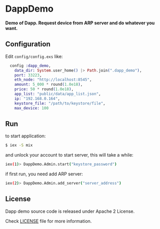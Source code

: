 # DappDemo

**Demo of Dapp. Request device from ARP server and do whatever you want.**

## Configuration

Edit `config/config.exs` like:

```elixir
  config :dapp_demo,
    data_dir: System.user_home() |> Path.join(".dapp_demo"),
    port: 33223,
    eth_node: "http://localhost:8545",
    amount: 5_000 * round(1.0e18),
    price: 50 * round(1.0e18),
    app_list: "public/data/app_list.json",
    ip: "192.168.0.164",
    keystore_file: "/path/to/keystore/file",
    max_device: 100
```

## Run

to start application:

```bash
$ iex -S mix
```

and unlock your account to start server, this will take a while:

```bash
iex(1)> DappDemo.Admin.start("keystore_password")
```

if first run, you need add ARP server:

```bash
iex(2)> DappDemo.Admin.add_server("server_address")
```

## License

Dapp demo source code is released under Apache 2 License.

Check [LICENSE](LICENSE) file for more information.
